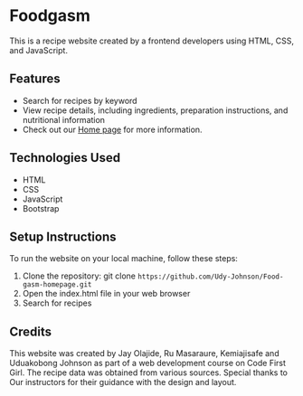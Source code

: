 # Foodgasm

This is a recipe website created by a frontend developers using HTML, CSS, and JavaScript.

## Features

- Search for recipes by keyword
- View recipe details, including ingredients, preparation instructions, and nutritional information
- Check out our [Home page](index.html) for more information.

## Technologies Used

- HTML
- CSS
- JavaScript
- Bootstrap

## Setup Instructions

To run the website on your local machine, follow these steps:

1. Clone the repository: git clone `https://github.com/Udy-Johnson/Food-gasm-homepage.git`
2. Open the index.html file in your web browser
3. Search for recipes


## Credits

This website was created by Jay Olajide, Ru Masaraure, Kemiajisafe and Uduakobong Johnson as part of a web development course on Code First Girl. The recipe data was obtained from various sources. Special thanks to Our instructors for their guidance with the design and layout.
